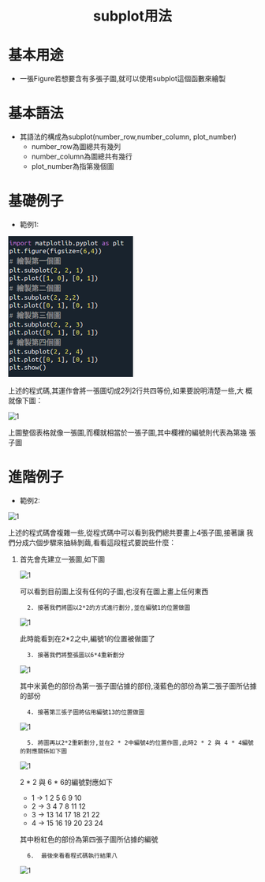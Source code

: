 <h1><center>subplot用法</center></h1>

# 基本用途

* 一張Figure若想要含有多張子圖,就可以使用subplot這個函數來繪製

# 基本語法

* 其語法的構成為subplot(number_row,number_column, plot_number)
  * number_row為圖總共有幾列
  * number_column為圖總共有幾行
  * plot_number為指第幾個圖

# 基礎例子

* 範例1:

![1](https://github.com/bruce-dmlab/Matplotlib/blob/master/subplot/123.png?raw=true)

​				上述的程式碼,其運作會將一張圖切成2列2行共四等份,如果要說明清楚一些,大		概就像下圖：

![1](/home/bruce/Desktop/234.png)

​				上圖整個表格就像一張圖,而欄就相當於一張子圖,其中欄裡的編號則代表為第幾		張子圖

# 進階例子

* 範例2:

![1](/home/bruce/Desktop/345.png)

​				上述的程式碼會複雜一些,從程式碼中可以看到我們總共要畫上4張子圖,接著讓		我們分成六個步驟來抽絲剝繭,看看這段程式要說些什麼：	

   1. 首先會先建立一張圖,如下圖

      ![1](/home/bruce/Desktop/456.png)

      可以看到目前圖上沒有任何的子圖,也沒有在圖上畫上任何東西

			2. 接著我們將圖以2*2的方式進行劃分,並在編號1的位置做圖

      ![1](/home/bruce/Desktop/567.png)

      此時能看到在2*2之中,編號1的位置被做圖了

			3. 接著我們將整張圖以6*4重新劃分

      ![1](/home/bruce/Desktop/678.png)

      其中米黃色的部份為第一張子圖佔據的部份,淺藍色的部份為第二張子圖所佔據的部份

			4. 接著第三張子圖將佔用編號13的位置做圖

      ![1](/home/bruce/Desktop/789.png)

			5. 將圖再以2*2重新劃分,並在2 * 2中編號4的位置作圖,此時2 * 2 與 4 * 4編號的對應關係如下圖

      ![1](/home/bruce/Desktop/8910.png)

      2 * 2 與 6 * 6的編號對應如下

      * 1 -> 1 2 5 6 9 10
      * 2 -> 3 4 7 8 11 12
      * 3 -> 13 14 17 18 21 22
      * 4 -> 15 16 19 20 23 24

      其中粉紅色的部份為第四張子圖所佔據的編號

			6.  最後來看看程式碼執行結果八

      ![1](/home/bruce/Desktop/91011.png)